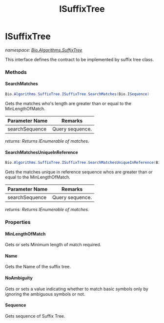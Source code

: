 ﻿---
title: ISuffixTree
---

# ISuffixTree
_namespace: [Bio.Algorithms.SuffixTree](N-Bio.Algorithms.SuffixTree.html)_

This interface defines the contract to be implemented by suffix tree class.

### Methods

#### SearchMatches
```csharp
Bio.Algorithms.SuffixTree.ISuffixTree.SearchMatches(Bio.ISequence)
```
Gets the matches who's length are greater than or equal to the MinLengthOfMatch.

|Parameter Name|Remarks|
|--------------|-------|
|searchSequence|Query sequence.|

_returns: Returns IEnumerable of matches._

#### SearchMatchesUniqueInReference
```csharp
Bio.Algorithms.SuffixTree.ISuffixTree.SearchMatchesUniqueInReference(Bio.ISequence)
```
Gets the matches unique in reference sequence whos are greater than or equal to the MinLengthOfMatch.

|Parameter Name|Remarks|
|--------------|-------|
|searchSequence|Query sequence.|

_returns: Returns IEnumerable of matches._



### Properties

#### MinLengthOfMatch
Gets or sets Minimum length of match required.
#### Name
Gets the Name of the suffix tree.
#### NoAmbiguity
Gets or sets a value indicating whether to match
 basic symbols only by ignoring the ambiguous symbols or not.
#### Sequence
Gets sequence of Suffix Tree.

